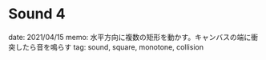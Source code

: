 # Sound 4

date: 2021/04/15
memo: 水平方向に複数の矩形を動かす。キャンバスの端に衝突したら音を鳴らす
tag: sound, square, monotone, collision
